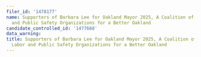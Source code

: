 ```yaml
---
filer_id: '1478177'
name: Supporters of Barbara Lee for Oakland Mayor 2025, A Coalition of Business, Labor
  and Public Safety Organizations for a Better Oakland
candidate_controlled_id: '1477668'
data_warning: 
title: Supporters of Barbara Lee for Oakland Mayor 2025, A Coalition of Business,
  Labor and Public Safety Organizations for a Better Oakland
---
```

